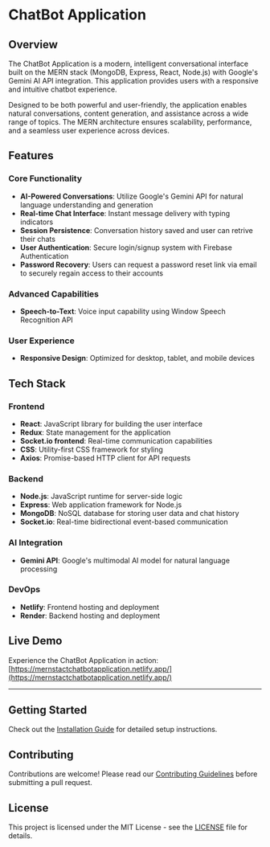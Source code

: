 # ChatBot Application

## Overview

The ChatBot Application is a modern, intelligent conversational interface built on the MERN stack (MongoDB, Express, React, Node.js) with Google's Gemini AI API integration. This application provides users with a responsive and intuitive chatbot experience.

Designed to be both powerful and user-friendly, the application enables natural conversations, content generation, and assistance across a wide range of topics. The MERN architecture ensures scalability, performance, and a seamless user experience across devices.

## Features

### Core Functionality
- **AI-Powered Conversations**: Utilize Google's Gemini API for natural language understanding and generation
- **Real-time Chat Interface**: Instant message delivery with typing indicators
- **Session Persistence**: Conversation history saved and user can retrive their chats
- **User Authentication**: Secure login/signup system with Firebase Authentication
- **Password Recovery**: Users can request a password reset link via email to securely regain access to their accounts

### Advanced Capabilities
- **Speech-to-Text**: Voice input capability using Window Speech Recognition API

### User Experience
- **Responsive Design**: Optimized for desktop, tablet, and mobile devices

## Tech Stack

### Frontend
- **React**: JavaScript library for building the user interface
- **Redux**: State management for the application
- **Socket.io frontend**: Real-time communication capabilities
- **CSS**: Utility-first CSS framework for styling
- **Axios**: Promise-based HTTP client for API requests

### Backend
- **Node.js**: JavaScript runtime for server-side logic
- **Express**: Web application framework for Node.js
- **MongoDB**: NoSQL database for storing user data and chat history
- **Socket.io**: Real-time bidirectional event-based communication

### AI Integration
- **Gemini API**: Google's multimodal AI model for natural language processing


### DevOps
- **Netlify**: Frontend hosting and deployment
- **Render**: Backend hosting and deployment

## Live Demo

Experience the ChatBot Application in action: [https://mernstactchatbotapplication.netlify.app/](https://mernstactchatbotapplication.netlify.app/)

---

## Getting Started

Check out the [Installation Guide](./docs/installation.md) for detailed setup instructions.

## Contributing

Contributions are welcome! Please read our [Contributing Guidelines](./CONTRIBUTING.md) before submitting a pull request.

## License

This project is licensed under the MIT License - see the [LICENSE](./LICENSE) file for details.
